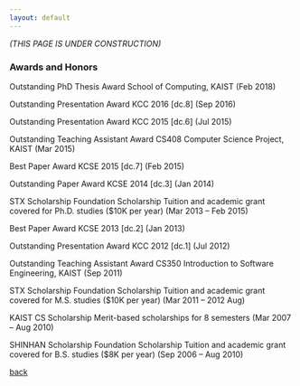 ```yaml
---
layout: default
---
```


*(THIS PAGE IS UNDER CONSTRUCTION)*


### Awards and Honors

Outstanding PhD Thesis Award
School of Computing, KAIST	(Feb 2018)

Outstanding Presentation Award
KCC 2016 [dc.8]	(Sep 2016)

Outstanding Presentation Award
KCC 2015 [dc.6]	(Jul 2015)

Outstanding Teaching Assistant Award
CS408 Computer Science Project, KAIST	(Mar 2015)

Best Paper Award
KCSE 2015 [dc.7]	(Feb 2015)

Outstanding Paper Award
KCSE 2014 [dc.3]	(Jan 2014)

STX Scholarship Foundation Scholarship
Tuition and academic grant covered for Ph.D. studies ($10K per year)	(Mar 2013 – Feb 2015)

Best Paper Award
KCSE 2013 [dc.2]	(Jan 2013)

Outstanding Presentation Award
KCC 2012 [dc.1]	(Jul 2012)

Outstanding Teaching Assistant Award
CS350 Introduction to Software Engineering, KAIST	(Sep 2011)

STX Scholarship Foundation Scholarship
Tuition and academic grant covered for M.S. studies ($10K per year)	(Mar 2011 – 2012 Aug)

KAIST CS Scholarship
Merit-based scholarships for 8 semesters	(Mar 2007 – Aug 2010)

SHINHAN Scholarship Foundation Scholarship
Tuition and academic grant covered for B.S. studies ($8K per year)	(Sep 2006 – Aug 2010)

[back](./../)
